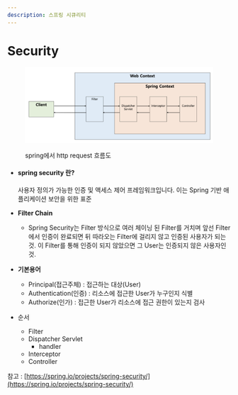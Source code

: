 ```yaml
---
description: 스프링 시큐리티
---
```


# Security

<figure><img src="../../.gitbook/assets/Untitled (1) (1) (1).png" alt=""><figcaption><p>spring에서 http request 흐름도</p></figcaption></figure>



*   #### spring security 란?

    사용자 정의가 가능한 인증 및 액세스 제어 프레임워크입니다. 이는 Spring 기반 애플리케이션 보안을 위한 표준
* **Filter Chain**
  * Spring Security는 Filter 방식으로 여러 체이닝 된 Filter를 거치며 앞선 Filter에서 인증이 완료되면 뒤 따라오는 Filter에 걸리지 않고 인증된 사용자가 되는 것. 이 Filter를 통해 인증이 되지 않았으면 그 User는 인증되지 않은 사용자인 것.
* **기본용어**
  * Principal(접근주체) : 접근하는 대상(User)
  * Authentication(인증) : 리소스에 접근한 User가 누구인지 식별
  * Authorize(인가) : 접근한 User가 리소스에 접근 권한이 있는지 검사
*   순서

    * Filter
    * Dispatcher Servlet
      * handler
    * Interceptor
    * Controller





참고 : [https://spring.io/projects/spring-security/](https://spring.io/projects/spring-security/)
